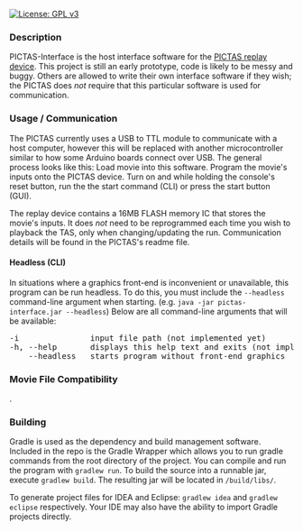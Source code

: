 [![License: GPL v3](https://img.shields.io/badge/License-GPLv3-blue.svg)](https://www.gnu.org/licenses/gpl-3.0)
### Description
PICTAS-Interface is the host interface software for the [PICTAS replay device](https://github.com/bigbass1997/PICTAS). This project is still an early prototype, code is likely to be messy and buggy. Others are allowed to write their own interface software if they wish; the PICTAS does _not_ require that this particular software is used for communication.

### Usage / Communication
The PICTAS currently uses a USB to TTL module to communicate with a host computer, however this will be replaced with another microcontroller similar to how some Arduino boards connect over USB. The general process looks like this: Load movie into this software. Program the movie's inputs onto the PICTAS device. Turn on and while holding the console's reset button, run the the start command (CLI) or press the start button (GUI).

The replay device contains a 16MB FLASH memory IC that stores the movie's inputs. It does _not_ need to be reprogrammed each time you wish to playback the TAS, only when changing/updating the run. Communication details will be found in the PICTAS's readme file.

#### Headless (CLI)
In situations where a graphics front-end is inconvenient or unavailable, this program can be run headless. To do this, you must include the `--headless` command-line argument when starting. (e.g. `java -jar pictas-interface.jar --headless`) Below are all command-line arguments that will be available:
<pre>
-i               input file path (not implemented yet)
-h, --help       displays this help text and exits (not implemented yet)
    --headless   starts program without front-end graphics
</pre>

### Movie File Compatibility
.

### Building
Gradle is used as the dependency and build management software. Included in the repo is the Gradle Wrapper which allows you to run gradle commands from the root directory of the project. You can compile and run the program with `gradlew run`. To build the source into a runnable jar, execute `gradlew build`. The resulting jar will be located in `/build/libs/`.

To generate project files for IDEA and Eclipse: `gradlew idea` and `gradlew eclipse` respectively. Your IDE may also have the ability to import Gradle projects directly.

